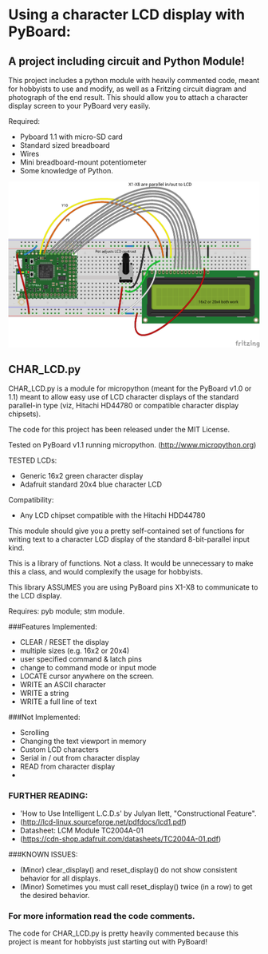 # Using a character LCD display with PyBoard:
## A project including circuit and Python Module!

This project includes a python module with heavily commented code, meant for hobbyists to use and modify,  as well as a Fritzing circuit diagram and photograph of the end result.  This should allow you to attach a character display screen to your PyBoard very easily. 

Required:  
   - Pyboard 1.1 with micro-SD card 
   - Standard sized breadboard
   - Wires
   - Mini breadboard-mount potentiometer
   - Some knowledge of Python.

![Connection diagram](https://github.com/scitoast/pyboard-LCD-character-display/blob/master/PYBOARD_20x4_DISPLAY_SCHEM_bb.png)

## CHAR_LCD.py   
CHAR_LCD.py is a module for micropython (meant for the PyBoard v1.0 or 1.1) meant to allow easy use of LCD character displays of the standard parallel-in type (viz, Hitachi HD44780 or compatible character display chipsets).  

The code for this project has been released under the MIT License.

Tested on PyBoard v1.1  running micropython.
   (http://www.micropython.org)


TESTED LCDs:
   - Generic 16x2 green character display
   - Adafruit standard 20x4 blue character LCD 
 
 Compatibility:
   - Any LCD chipset compatible with the Hitachi HDD44780


This module should give you a pretty self-contained
set of functions for writing text to a character LCD
display of the standard 8-bit-parallel input kind.  

This is a library of functions.  Not a class.  It would be 
unnecessary to make this a class, and would complexify 
the usage for hobbyists.
 
This library ASSUMES you are using PyBoard pins  X1-X8  to
communicate to the LCD display. 


Requires:    pyb  module;  stm  module.

###Features Implemented:
   - CLEAR / RESET the display
   - multiple sizes (e.g. 16x2  or 20x4)
   - user specified command & latch pins
   - change to command mode or input mode
   - LOCATE cursor anywhere on the screen.
   - WRITE an ASCII character
   - WRITE a string
   - WRITE a full line of text

###Not Implemented:  
   - Scrolling 
   - Changing the text viewport in memory
   - Custom LCD characters
   - Serial in / out from character display
   - READ from character display
   - 

### FURTHER READING:
   - 'How to Use Intelligent L.C.D.s' by Julyan Ilett, "Constructional Feature".  
   - (http://lcd-linux.sourceforge.net/pdfdocs/lcd1.pdf)
   - Datasheet: LCM Module TC2004A-01
   - (https://cdn-shop.adafruit.com/datasheets/TC2004A-01.pdf)

###KNOWN ISSUES:  
   - (Minor) clear_display() and reset_display() do not show consistent
  behavior for all displays.
   - (Minor) Sometimes you must call reset_display() twice  (in a row)
   to get the desired behavior.

### For more information read the code comments.  
The code for CHAR_LCD.py is pretty heavily commented because this project is meant for hobbyists just starting out with PyBoard!
